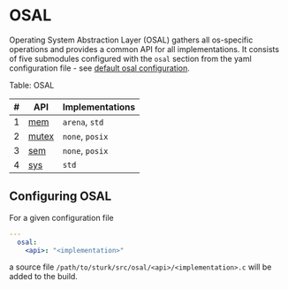 # OSAL

<!--![TOC]!-->

Operating System Abstraction Layer (OSAL) gathers all os-specific operations and
provides a common API for all implementations. It consists of five submodules
configured with the `osal` section from the yaml configuration file - see
[default osal configuration](https://github.com/SzymonTurno/sturk/blob/main/src/osal/olconf.yaml).

Table: OSAL

|  #  | API                                                            | Implementations |
| --- | -------------------------------------------------------------- | --------------- |
|  1  | [mem](https://szymonturno.github.io/sturk/os_2mem_8h.html)     | `arena`, `std`  |
|  2  | [mutex](https://szymonturno.github.io/sturk/os_2mutex_8h.html) | `none`, `posix` |
|  3  | [sem](https://szymonturno.github.io/sturk/os_2sem_8h.html)     | `none`, `posix` |
|  4  | [sys](https://szymonturno.github.io/sturk/sys_8h.html)         | `std`           |

## Configuring OSAL

For a given configuration file

```yaml
---
  osal:
    <api>: "<implementation>"
```

a source file `/path/to/sturk/src/osal/<api>/<implementation>.c` will be added
to the build.
